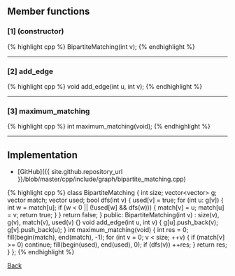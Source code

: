 ## Member functions

### [1] (constructor)
{% highlight cpp %}
BipartiteMatching(int v);
{% endhighlight %}


---------------------------------------

### [2] add_edge
{% highlight cpp %}
void add_edge(int u, int v);
{% endhighlight %}


---------------------------------------

### [3] maximum_matching
{% highlight cpp %}
int maximum_matching(void);
{% endhighlight %}


---------------------------------------

## Implementation

- [GitHub]({{ site.github.repository_url }}/blob/master/cpp/include/graph/bipartite_matching.cpp)

{% highlight cpp %}
class BipartiteMatching {
  int size;
  vector<vector<int>> g;
  vector<int> match;
  vector<bool> used;
  bool dfs(int v) {
    used[v] = true;
    for (int u: g[v]) {
      int w = match[u];
      if (w < 0 || (!used[w] && dfs(w))) {
        match[v] = u;
        match[u] = v;
        return true;
      }
    }
    return false;
  }
public:
  BipartiteMatching(int v) : size(v), g(v), match(v), used(v) {}
  void add_edge(int u, int v) {
    g[u].push_back(v);
    g[v].push_back(u);
  }
  int maximum_matching(void) {
    int res = 0;
    fill(begin(match), end(match), -1);
    for (int v = 0; v < size; ++v) {
      if (match[v] >= 0) continue;
      fill(begin(used), end(used), 0);
      if (dfs(v)) ++res;
    }
    return res;
  }
};
{% endhighlight %}

[Back](../..)
